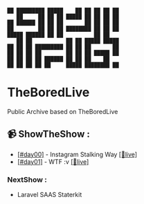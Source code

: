 ```
██ █████████ █████    ██ ██ ██ ██ ██
   ██     ██ ██ ██ █████ ██ ██ ██ ██
██ ██████ ██ ██ ██       ██ ██ ██ ██
██        ██ ██ ██ ████████ ██ ██ ██
█████ ██████ ██ ██          ██ ██
   ██ ██           ██ ██ █████ █████
██ ██ ██ █████████ ██ ██ ██       ██
██ ██ ██ ██        ██ ██ ██ █████ ██
██ ██ ██ ██ ██████ ██ ██ ██    ██
██ ██ ██ ██ ██     █████ ████████ ██
```
# TheBoredLive
Public Archive based on TheBoredLive

## 📹 ShowTheShow :
- [[#day00]](/arch/day00) - Instagram Stalking Way [[🔴live]](https://www.youtube.com/watch?v=g7hisvzw-iY)
- [[#day01]](/arch/day01) - WTF :v [[🔴live]](https://www.youtube.com/watch?v=5tjtt1ILRiI)

### NextShow : 
- Laravel SAAS Staterkit
